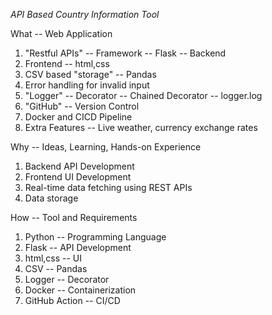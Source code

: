 *API Based Country Information Tool*

What -- Web Application
  1. "Restful APIs" -- Framework -- Flask -- Backend
  2. Frontend -- html,css
  3. CSV based "storage" -- Pandas 
  4. Error handling for invalid input
  5. "Logger" -- Decorator -- Chained Decorator -- logger.log 
  6. "GitHub" -- Version Control
  7. Docker and CICD Pipeline
  8. Extra Features -- Live weather, currency exchange rates


Why -- Ideas, Learning, Hands-on Experience
  1. Backend API Development
  2. Frontend UI Development
  3. Real-time data fetching using REST APIs
  4. Data storage


How --
  Tool and Requirements
  1. Python -- Programming Language
  2. Flask -- API Development
  3. html,css -- UI
  4. CSV -- Pandas
  5. Logger -- Decorator 
  6. Docker -- Containerization  
  7. GitHub Action -- CI/CD